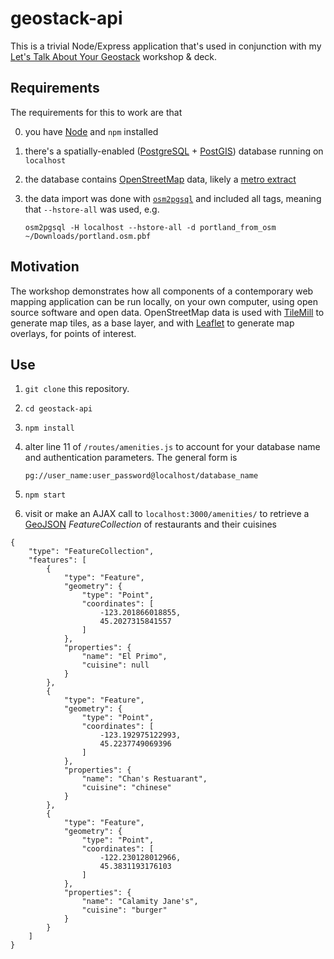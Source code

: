 # geostack-api

This is a trivial Node/Express application that's used in conjunction with my [Let's Talk About Your
Geostack](http://erictheise.github.io/deck-geo-stack-deep-dive) workshop & deck.

## Requirements

The requirements for this to work are that

  0. you have [Node](http://nodejs.org/) and `npm` installed
  1. there's a spatially-enabled ([PostgreSQL](http://postgresql.org/) + [PostGIS](http://postgis.org/)) database running on `localhost`
  2. the database contains [OpenStreetMap](http://openstreetmap.org/) data, likely a [metro extract](http://mapzen.com/metro-extracts/)
  3. the data import was done with [`osm2pgsql`](https://github.com/openstreetmap/osm2pgsql) and included all tags, meaning
     that `--hstore-all` was used, e.g.

     ```
     osm2pgsql -H localhost --hstore-all -d portland_from_osm ~/Downloads/portland.osm.pbf
     ```

## Motivation

The workshop demonstrates how all components of a contemporary web mapping application can be run locally, on your own
computer, using open source software and open data. OpenStreetMap data is used with [TileMill](http://mapbox.com/tilemill/)
to generate map tiles, as a base layer, and with [Leaflet](http://leafletjs.com) to generate map overlays, for points of interest.

## Use

  1. `git clone` this repository.
  2. `cd geostack-api`
  3. `npm install`
  4. alter line 11 of `/routes/amenities.js` to account for your database name and authentication parameters. The general
     form is

     ```
     pg://user_name:user_password@localhost/database_name
     ```

  5. `npm start`
  6. visit or make an AJAX call to `localhost:3000/amenities/` to retrieve a [GeoJSON](http://geojson.org/geojson-spec.html#examples)
     _FeatureCollection_ of restaurants and their cuisines

```
{
    "type": "FeatureCollection",
    "features": [
        {
            "type": "Feature",
            "geometry": {
                "type": "Point",
                "coordinates": [
                    -123.201866018855,
                    45.2027315841557
                ]
            },
            "properties": {
                "name": "El Primo",
                "cuisine": null
            }
        },
        {
            "type": "Feature",
            "geometry": {
                "type": "Point",
                "coordinates": [
                    -123.192975122993,
                    45.2237749069396
                ]
            },
            "properties": {
                "name": "Chan's Restuarant",
                "cuisine": "chinese"
            }
        },
        {
            "type": "Feature",
            "geometry": {
                "type": "Point",
                "coordinates": [
                    -122.230128012966,
                    45.3831193176103
                ]
            },
            "properties": {
                "name": "Calamity Jane's",
                "cuisine": "burger"
            }
        }
    ]
}
```
